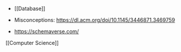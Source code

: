   - [[Database]]

  - Misconceptions: https://dl.acm.org/doi/10.1145/3446871.3469759

  - https://schemaverse.com/

[[Computer Science]]